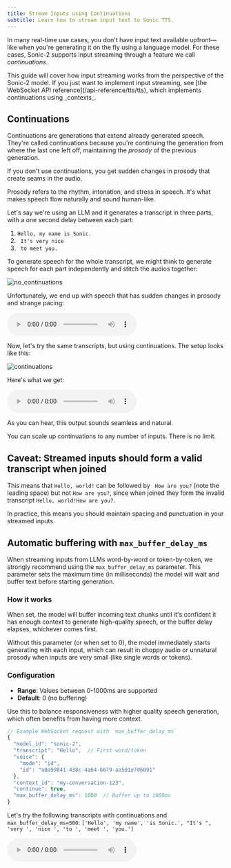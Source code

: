 ```yaml
---
title: Stream Inputs using Continuations
subtitle: Learn how to stream input text to Sonic TTS.
---
```


In many real-time use cases, you don't have input text available upfront—like when you're generating it on the fly using a language model. For these cases, Sonic-2 supports input streaming through a feature we call _continuations_.

<Info>
This guide will cover how input streaming works from the perspective of the Sonic-2 model. If you just want to implement input streaming, see [the WebSocket API reference](/api-reference/tts/tts), which implements continuations using _contexts_.
</Info>

## Continuations

Continuations are generations that extend already generated speech. They're called continuations because you're continuing the generation from where the last one left off, maintaining the _prosody_ of the previous generation.

If you don't use continuations, you get sudden changes in prosody that create seams in the audio.

<Note>
Prosody refers to the rhythm, intonation, and stress in speech. It's what makes speech flow naturally and sound human-like.
</Note>

Let's say we're using an LLM and it generates a transcript in three parts, with a one second delay between each part:

1. `Hello, my name is Sonic.`
2. ` It's very nice`
3. ` to meet you.`

To generate speech for the whole transcript, we might think to generate speech for each part independently and stitch the audios together:

<Frame caption="Figure 1: Generate transcripts independently & stitch them together." background="subtle">
    <img src="/assets/images/concepts_continuations_without_continuations.png" alt="no_continuations" />
</Frame>

Unfortunately, we end up with speech that has sudden changes in prosody and strange pacing:

<audio controls src="https://cartesia-docs-public.s3.us-east-2.amazonaws.com/concepts/continuations/without_continuations.wav">
  Your browser does not support the audio element.
</audio>

Now, let's try the same transcripts, but using continuations. The setup looks like this:

<Frame caption="Figure 2: Generate transcripts using continuations." background="subtle">
    <img src="/assets/images/concepts_continuations_with_continuations.png" alt="continuations" />
</Frame>

Here's what we get:

<audio controls src="https://cartesia-docs-public.s3.us-east-2.amazonaws.com/concepts/continuations/with_continuations.wav">
  Your browser does not support the audio element.
</audio>

As you can hear, this output sounds seamless and natural.

<Check>
You can scale up continuations to any number of inputs. There is no limit.
</Check>

## Caveat: Streamed inputs should form a valid transcript when joined

This means that `Hello, world!` can be followed by ` How are you?` (note the leading space) but not `How are you?`, since when joined they form the invalid transcript `Hello, world!How are you?`.

In practice, this means you should maintain spacing and punctuation in your streamed inputs.

## Automatic buffering with `max_buffer_delay_ms`

When streaming inputs from LLMs word-by-word or token-by-token, we strongly recommend using the `max_buffer_delay_ms` parameter. This parameter sets the maximum time (in milliseconds) the model will wait and buffer text before starting generation.

### How it works

When set, the model will buffer incoming text chunks until it's confident it has enough context to generate high-quality speech, or the buffer delay elapses, whichever comes first.

Without this parameter (or when set to 0), the model immediately starts generating with each input, which can result in choppy audio or unnatural prosody when inputs are very small (like single words or tokens).

### Configuration

- **Range**: Values between 0-1000ms are supported
- **Default**: 0 (no buffering)

Use this to balance responsiveness with higher quality speech generation, which often benefits from having more context.

```js
// Example WebSocket request with `max_buffer_delay_ms`
{
  "model_id": "sonic-2",
  "transcript": "Hello",  // First word/token
  "voice": {
    "mode": "id",
    "id": "a0e99841-438c-4a64-b679-ae501e7d6091"
  },
  "context_id": "my-conversation-123",
  "continue": true,
  "max_buffer_delay_ms": 1000  // Buffer up to 1000ms
}
```

Let's try the following transcripts with continuations and `max_buffer_delay_ms=500`: `['Hello', 'my name', 'is Sonic.', "It's ", 'very ', 'nice ', 'to ', 'meet ', 'you.']`

<audio controls src="https://cartesia-docs-public.s3.us-east-2.amazonaws.com/concepts/continuations/with_continuations_many_inputs.wav">
  Your browser does not support the audio element.
</audio>
